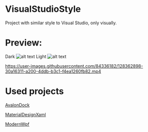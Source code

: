 # VisualStudioStyle
Project with similar style to Visual Studio, only visually.

# Preview:

Dark
![alt text](https://i.ibb.co/mq233rx/Visual-Studio-Style.png)
Light
![alt text](https://i.ibb.co/QFw5tfB/imagem-2021-08-05-103836.png)

https://user-images.githubusercontent.com/84336182/128362898-30a16311-a200-4ddb-b3c1-f4ea1260fb82.mp4

# Used projects
[AvalonDock](https://github.com/Dirkster99/AvalonDock)

[MaterialDesignXaml](https://github.com/MaterialDesignInXAML/MaterialDesignInXamlToolkit)

[ModernWpf](https://github.com/Kinnara/ModernWpf)
